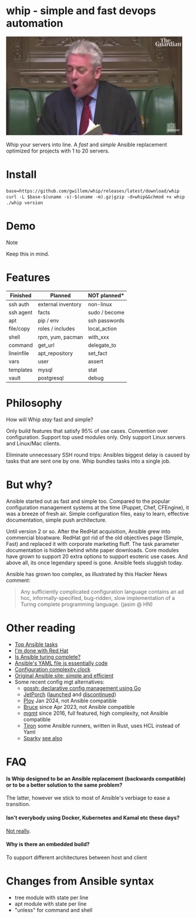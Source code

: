 # whip - simple and fast devops automation

![order, order!](doc/order-order.webp)

Whip your servers into line. A _fast_ and _simple_ Ansible replacement optimized for projects with 1 to 20 servers.

# Install

```
base=https://github.com/gwillem/whip/releases/latest/download/whip
curl -L $base-$(uname -s)-$(uname -m).gz|gzip -d>whip&&chmod +x whip
./whip version
```

# Demo

> [!NOTE]
> Keep this in mind.

# Features

| Finished   | Planned            | NOT planned\* |
| ---------- | ------------------ | ------------- |
| ssh auth   | external inventory | non-linux     |
| ssh agent  | facts              | sudo / become |
| apt        | pip / env          | ssh passwords |
| file/copy  | roles / includes   | local_action  |
| shell      | rpm, yum, pacman   | with_xxx      |
| command    | get_url            | delegate_to   |
| lineinfile | apt_repository     | set_fact      |
| vars       | user               | assert        |
| templates  | mysql              | stat          |
| vault      | postgresql         | debug         |

# Philosophy

How will Whip _stay_ fast and simple?

Only build features that satisfy 95% of use cases. Convention over configuration. Support top used modules only. Only support Linux servers and Linux/Mac clients.

Eliminate unnecessary SSH round trips: Ansibles biggest delay is caused by tasks that are sent one by one. Whip bundles tasks into a single job.

# But why?

Ansible started out as fast and simple too. Compared to the popular configuration management systems at the time (Puppet, Chef, CFEngine), it was a breeze of fresh air. Simple configuration files, easy to learn, effective documentation, simple push architecture.

Until version 2 or so. After the RedHat acquisition, Ansible grew into commercial bloatware. RedHat got rid of the old objectives page (Simple, Fast) and replaced it with corporate marketing fluff. The task parameter documentation is hidden behind white paper downloads. Core modules have grown to support 20 extra options to support esoteric use cases. And above all, its once legendary speed is gone. Ansible feels sluggish today.

Ansible has grown too complex, as illustrated by this Hacker News comment:

> Any sufficiently complicated configuration language contains an ad hoc, informally-specified, bug-ridden, slow implementation of a Turing complete programming language. (jasim @ HN)

# Other reading

- [Top Ansible tasks](https://mike42.me/blog/2019-01-the-top-100-ansible-modules)
- [I'm done with Red Hat](https://www.jeffgeerling.com/blog/2023/im-done-red-hat-enterprise-linux)
- [Is Ansible turing complete?](https://stackoverflow.com/questions/40127586/is-ansible-turing-complete)
- [Ansible's YAML file is essentially code](https://news.ycombinator.com/item?id=16238005)
- [Configuration complexity clock](http://mikehadlow.blogspot.com/2012/05/configuration-complexity-clock.html?m=1)
- [Original Ansible site: simple and efficient](https://web.archive.org/web/20130314042108/http://www.ansibleworks.com/)
- Some recent config mgt alternatives:
  - [gossh: declarative config management using Go](https://github.com/krilor/gossh)
  - [JetPorch](https://github.com/jetporch/jetporch_docs/blob/main/SUMMARY.md) ([launched](https://laserllama.substack.com/p/a-new-it-automation-project-moving) and [discontinued](https://web.archive.org/web/20231230013721/https://jetporch.substack.com/p/discontinuing-jet))
  - [Ploy](https://github.com/davesavic/ploy) Jan 2024, not Ansible compatible
  - [Bruce](https://github.com/brucedom/bruce) since Apr 2023, not Ansible compatible
  - [mgmt](https://github.com/purpleidea/mgmt/) since 2016, full featured, high complexity, not Ansible compatible
  - [Tiron](https://github.com/lapce/tiron) some Ansible runners, written in Rust, uses HCL instead of Yaml
  - [Sparky](https://github.com/melezhik/sparky) [see also](https://dev.to/melezhik/sparky-simple-and-efficient-alternative-to-ansible-1fod)

# FAQ

#### Is Whip designed to be an Ansible replacement (backwards compatible) or to be a better solution to the same problem?

The latter, however we stick to most of Ansible's verbiage to ease a transition.

#### Isn't everybody using Docker, Kubernetes and Kamal etc these days?

[Not really](https://trends.google.com/trends/explore?date=all&q=ansible).

#### Why is there an embedded build?

To support different architectures between host and client

# Changes from Ansible syntax

- tree module with state per line
- apt module with state per line
- "unless" for command and shell
